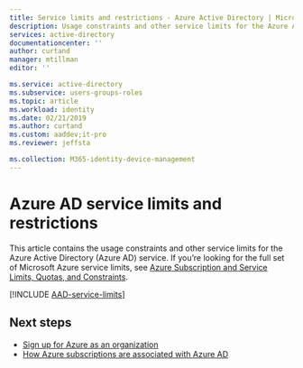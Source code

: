 ```yaml
---
title: Service limits and restrictions - Azure Active Directory | Microsoft Docs
description: Usage constraints and other service limits for the Azure Active Directory service
services: active-directory
documentationcenter: ''
author: curtand
manager: mtillman
editor: ''

ms.service: active-directory
ms.subservice: users-groups-roles
ms.topic: article
ms.workload: identity
ms.date: 02/21/2019
ms.author: curtand
ms.custom: aaddev;it-pro
ms.reviewer: jeffsta

ms.collection: M365-identity-device-management
---
```

# Azure AD service limits and restrictions
This article contains the usage constraints and other service limits for the Azure Active Directory (Azure AD) service. If you’re looking for the full set of Microsoft Azure service limits, see [Azure Subscription and Service Limits, Quotas, and Constraints](../../azure-subscription-service-limits.md).

[!INCLUDE [AAD-service-limits](../../../includes/active-directory-service-limits-include.md)]

## Next steps
* [Sign up for Azure as an organization](../fundamentals/sign-up-organization.md)
* [How Azure subscriptions are associated with Azure AD](../fundamentals/active-directory-how-subscriptions-associated-directory.md)

